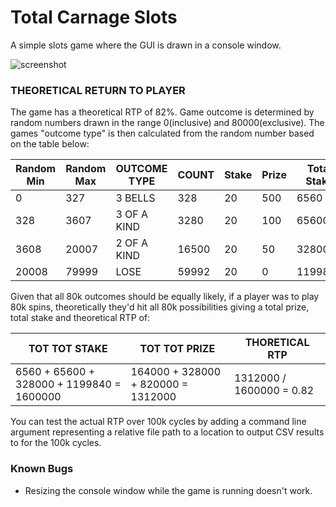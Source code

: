 # Total Carnage Slots

A simple slots game where the GUI is drawn in a console window.

![screenshot](https://bitbucket.ingg.com/users/john.stringer/repos/superslots/raw/screenshot/Screenshot.png?at=refs%2Fheads%2Fmaster)

### THEORETICAL RETURN TO PLAYER

The game has a theoretical RTP of 82%. Game outcome is determined by random numbers drawn in the range 0(inclusive) and 80000(exclusive). The games "outcome type" is then calculated from the random number based on the table below:

| Random Min | Random Max | OUTCOME TYPE | COUNT | Stake | Prize | Total Stake | Total Prize |
|------------|------------|--------------|-------|-------|-------|-------------|-------------|
|          0 |        327 | 3 BELLS      |   328 |    20 |   500 |        6560 |      164000 |
|        328 |       3607 | 3 OF A KIND  |  3280 |    20 |   100 |       65600 |      328000 |
|       3608 |      20007 | 2 OF A KIND  | 16500 |    20 |    50 |      328000 |      820000 |
|      20008 |      79999 | LOSE         | 59992 |    20 |     0 |     1199840 |           0 |

Given that all 80k outcomes should be equally likely, if a player was to play 80k spins, theoretically they'd hit all 80k possibilities giving a total prize, total stake and theoretical RTP of:

| TOT TOT STAKE                             | TOT TOT PRIZE                      | THORETICAL RTP           |
|-------------------------------------------|------------------------------------|--------------------------|
| 6560 + 65600 + 328000 + 1199840 = 1600000 | 164000 + 328000 + 820000 = 1312000 | 1312000 / 1600000 = 0.82 |

You can test the actual RTP over 100k cycles by adding a command line argument representing a relative file path to a location to output CSV results to for the 100k cycles.

### Known Bugs

* Resizing the console window while the game is running doesn't work.